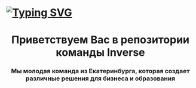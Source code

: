 # [![Typing SVG](https://readme-typing-svg.herokuapp.com?color=%2336BCF7&lines=Inverse+roster)](https://git.io/typing-svg)

<h1 align="center">Приветствуем Вас в репозитории команды Inverse</h1>
<h3 align="center">Мы молодая команда из Екатеринбурга, которая создает различные решения для бизнеса и образования</h3>
